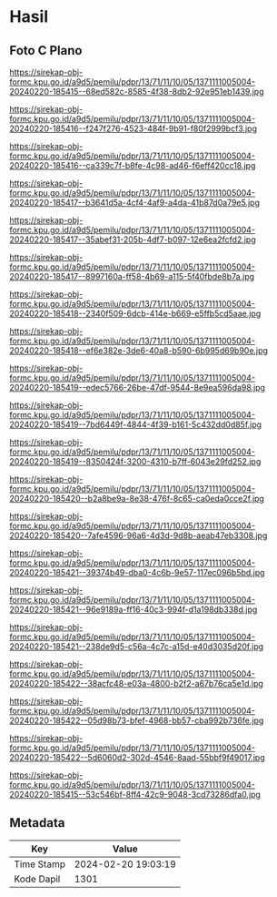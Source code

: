 # Hasil

## Foto C Plano

https://sirekap-obj-formc.kpu.go.id/a9d5/pemilu/pdpr/13/71/11/10/05/1371111005004-20240220-185415--68ed582c-8585-4f38-8db2-92e951eb1439.jpg

https://sirekap-obj-formc.kpu.go.id/a9d5/pemilu/pdpr/13/71/11/10/05/1371111005004-20240220-185416--f247f276-4523-484f-9b91-f80f2999bcf3.jpg

https://sirekap-obj-formc.kpu.go.id/a9d5/pemilu/pdpr/13/71/11/10/05/1371111005004-20240220-185416--ca339c7f-b8fe-4c98-ad46-f6eff420cc18.jpg

https://sirekap-obj-formc.kpu.go.id/a9d5/pemilu/pdpr/13/71/11/10/05/1371111005004-20240220-185417--b3641d5a-4cf4-4af9-a4da-41b87d0a79e5.jpg

https://sirekap-obj-formc.kpu.go.id/a9d5/pemilu/pdpr/13/71/11/10/05/1371111005004-20240220-185417--35abef31-205b-4df7-b097-12e6ea2fcfd2.jpg

https://sirekap-obj-formc.kpu.go.id/a9d5/pemilu/pdpr/13/71/11/10/05/1371111005004-20240220-185417--8997160a-ff58-4b69-a115-5f40fbde8b7a.jpg

https://sirekap-obj-formc.kpu.go.id/a9d5/pemilu/pdpr/13/71/11/10/05/1371111005004-20240220-185418--2340f509-6dcb-414e-b669-e5ffb5cd5aae.jpg

https://sirekap-obj-formc.kpu.go.id/a9d5/pemilu/pdpr/13/71/11/10/05/1371111005004-20240220-185418--ef6e382e-3de6-40a8-b590-6b995d69b90e.jpg

https://sirekap-obj-formc.kpu.go.id/a9d5/pemilu/pdpr/13/71/11/10/05/1371111005004-20240220-185419--edec5766-26be-47df-9544-8e9ea596da98.jpg

https://sirekap-obj-formc.kpu.go.id/a9d5/pemilu/pdpr/13/71/11/10/05/1371111005004-20240220-185419--7bd6449f-4844-4f39-b161-5c432dd0d85f.jpg

https://sirekap-obj-formc.kpu.go.id/a9d5/pemilu/pdpr/13/71/11/10/05/1371111005004-20240220-185419--8350424f-3200-4310-b7ff-6043e29fd252.jpg

https://sirekap-obj-formc.kpu.go.id/a9d5/pemilu/pdpr/13/71/11/10/05/1371111005004-20240220-185420--b2a8be9a-8e38-476f-8c65-ca0eda0cce2f.jpg

https://sirekap-obj-formc.kpu.go.id/a9d5/pemilu/pdpr/13/71/11/10/05/1371111005004-20240220-185420--7afe4596-96a6-4d3d-9d8b-aeab47eb3308.jpg

https://sirekap-obj-formc.kpu.go.id/a9d5/pemilu/pdpr/13/71/11/10/05/1371111005004-20240220-185421--39374b49-dba0-4c6b-9e57-117ec096b5bd.jpg

https://sirekap-obj-formc.kpu.go.id/a9d5/pemilu/pdpr/13/71/11/10/05/1371111005004-20240220-185421--96e9189a-ff16-40c3-994f-d1a198db338d.jpg

https://sirekap-obj-formc.kpu.go.id/a9d5/pemilu/pdpr/13/71/11/10/05/1371111005004-20240220-185421--238de9d5-c56a-4c7c-a15d-e40d3035d20f.jpg

https://sirekap-obj-formc.kpu.go.id/a9d5/pemilu/pdpr/13/71/11/10/05/1371111005004-20240220-185422--38acfc48-e03a-4800-b2f2-a67b76ca5e1d.jpg

https://sirekap-obj-formc.kpu.go.id/a9d5/pemilu/pdpr/13/71/11/10/05/1371111005004-20240220-185422--05d98b73-bfef-4968-bb57-cba992b736fe.jpg

https://sirekap-obj-formc.kpu.go.id/a9d5/pemilu/pdpr/13/71/11/10/05/1371111005004-20240220-185422--5d6060d2-302d-4546-8aad-55bbf9f49017.jpg

https://sirekap-obj-formc.kpu.go.id/a9d5/pemilu/pdpr/13/71/11/10/05/1371111005004-20240220-185415--53c546bf-8ff4-42c9-9048-3cd73286dfa0.jpg


## Metadata

| Key        | Value               |
| ---------- | ------------------- |
| Time Stamp | 2024-02-20 19:03:19 |
| Kode Dapil | 1301                |



